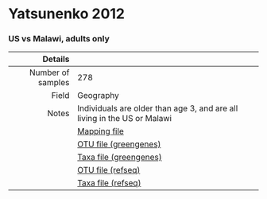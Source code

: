 # Yatsunenko 2012

### US vs Malawi, adults only


| Details        |             |
| -------------: |-------------|
| Number of samples | 278
| Field | Geography
| Notes | Individuals are older than age 3, and are all living in the US or Malawi
| | [Mapping file]()
| | [OTU file (greengenes)]()
| | [Taxa file (greengenes)]()
| | [OTU file (refseq)]()
| | [Taxa file (refseq)]()